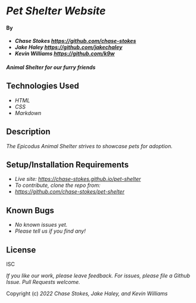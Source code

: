 # _Pet Shelter Website_

#### By

- _**Chase Stokes <https://github.com/chase-stokes>**_
- _**Jake Haley <https://github.com/jakechaley>**_
- _**Kevin Williams <https://github.com/k9w>**_

#### _Animal Shelter for our furry friends_

## Technologies Used

- _HTML_
- _CSS_
- _Markdown_

## Description

_The Epicodus Animal Shelter strives to showcase pets for adoption._

## Setup/Installation Requirements

- _Live site: <https://chase-stokes.github.io/pet-shelter>_
- _To contribute, clone the repo from:_
- _<https://github.com/chase-stokes/pet-shelter>_

## Known Bugs

- _No known issues yet._
- _Please tell us if you find any!_

## License

ISC

_If you like our work, please leave feedback. For issues, please file a Github Issue. Pull Requests welcome._

Copyright (c) _2022_ _Chase Stokes, Jake Haley, and Kevin Williams_
